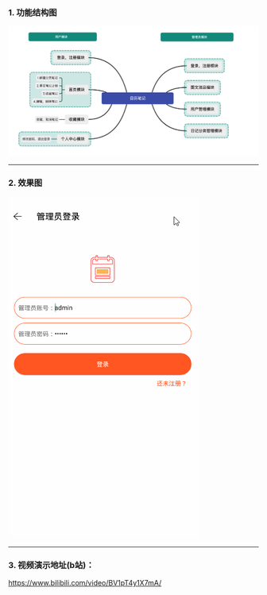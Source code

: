 ### 1. 功能结构图
<img src ="./img/img1.png"/>

---

### 2. 效果图
<img src="./img/yhx.gif"/>

---

### 3. 视频演示地址(b站)：
https://www.bilibili.com/video/BV1pT4y1X7mA/
